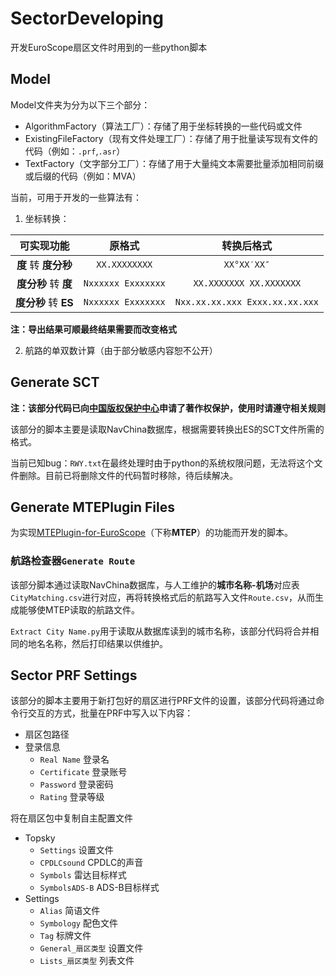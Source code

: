 # SectorDeveloping
开发EuroScope扇区文件时用到的一些python脚本

## Model
Model文件夹为分为以下三个部分：
- AlgorithmFactory（算法工厂）：存储了用于坐标转换的一些代码或文件
- ExistingFileFactory（现有文件处理工厂）：存储了用于批量读写现有文件的代码（例如：`.prf`,`.asr`）
- TextFactory（文字部分工厂）：存储了用于大量纯文本需要批量添加相同前缀或后缀的代码（例如：MVA）

当前，可用于开发的一些算法有：
1. 坐标转换：

| 可实现功能 | 原格式 | 转换后格式 |
| :---: | :---: | :---: |
| **度** 转 **度分秒** | `XX.XXXXXXXX` | `XX°XX′XX″` |
| **度分秒** 转 **度** | `Nxxxxxx Exxxxxxx` | `XX.XXXXXXX XX.XXXXXXX` |
| **度分秒** 转 **ES** | `Nxxxxxx Exxxxxxx` | `Nxx.xx.xx.xxx Exxx.xx.xx.xxx` |

**注：导出结果可顺最终结果需要而改变格式**

2. 航路的单双数计算（由于部分敏感内容恕不公开）


## Generate SCT
**注：该部分代码已向[中国版权保护中心](https://www.ccopyright.com.cn/)申请了著作权保护，使用时请遵守相关规则**

该部分的脚本主要是读取NavChina数据库，根据需要转换出ES的SCT文件所需的格式。

当前已知bug：`RWY.txt`在最终处理时由于python的系统权限问题，无法将这个文件删除。目前已将删除文件的代码暂时移除，待后续解决。

## Generate MTEPlugin Files
为实现[MTEPlugin-for-EuroScope](https://github.com/KingfuChan/MTEPlugin-for-EuroScope)（下称**MTEP**）的功能而开发的脚本。
### 航路检查器`Generate Route`
该部分脚本通过读取NavChina数据库，与人工维护的**城市名称-机场**对应表`CityMatching.csv`进行对应，再将转换格式后的航路写入文件`Route.csv`，从而生成能够使MTEP读取的航路文件。

`Extract City Name.py`用于读取从数据库读到的城市名称，该部分代码将合并相同的地名名称，然后打印结果以供维护。

## Sector PRF Settings
该部分的脚本主要用于新打包好的扇区进行PRF文件的设置，该部分代码将通过命令行交互的方式，批量在PRF中写入以下内容：
- 扇区包路径
- 登录信息
    - `Real Name` 登录名
    - `Certificate` 登录账号
    - `Password` 登录密码
    - `Rating` 登录等级

将在扇区包中复制自主配置文件
- Topsky
    - `Settings` 设置文件
    - `CPDLCsound` CPDLC的声音
    - `Symbols` 雷达目标样式
    - `SymbolsADS-B` ADS-B目标样式
- Settings
    - `Alias` 简语文件
    - `Symbology` 配色文件
    - `Tag` 标牌文件
    - `General_扇区类型` 设置文件
    - `Lists_扇区类型` 列表文件